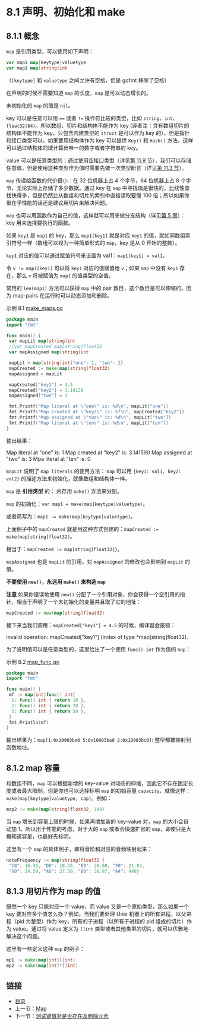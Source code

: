 # 8.1 声明、初始化和 make

## 8.1.1 概念

`map` 是引用类型，可以使用如下声明：

```go
var map1 map[keytype]valuetype
var map1 map[string]int
```

（`[keytype]` 和 `valuetype` 之间允许有空格，但是 gofmt 移除了空格）

在声明的时候不需要知道 `map` 的长度，`map` 是可以动态增长的。

未初始化的 `map` 的值是 `nil`。

key 可以是任意可以用 `==` 或者 `!=` 操作符比较的类型，比如 `string`、`int`、`float32(64)`。所以数组、切片和结构体不能作为 key (译者注：含有数组切片的结构体不能作为 key，只包含内建类型的 `struct` 是可以作为 key 的），但是指针和接口类型可以。如果要用结构体作为 key 可以提供 `Key()` 和 `Hash()` 方法，这样可以通过结构体的域计算出唯一的数字或者字符串的 key。

value 可以是任意类型的；通过使用空接口类型（详见[第 11.9 节](11.9.md)），我们可以存储任意值，但是使用这种类型作为值时需要先做一次类型断言（详见[第 11.3 节](11.3.md)）。

`map` 传递给函数的代价很小：在 32 位机器上占 4 个字节，64 位机器上占 8 个字节，无论实际上存储了多少数据。通过 key 在 `map` 中寻找值是很快的，比线性查找快得多，但是仍然比从数组和切片的索引中直接读取要慢 100 倍；所以如果你很在乎性能的话还是建议用切片来解决问题。

`map` 也可以用函数作为自己的值，这样就可以用来做分支结构（详见[第 5 章](05.0.md)）：key 用来选择要执行的函数。

如果 `key1` 是 `map1` 的 key，那么 `map1[key1]` 就是对应 `key1` 的值，就如同数组索引符号一样（数组可以视为一种简单形式的 `map`，key 是从 0 开始的整数）。

`key1` 对应的值可以通过赋值符号来设置为 val1：`map1[key1] = val1`。

令 `v := map1[key1]` 可以将 `key1` 对应的值赋值给 `v`；如果 `map` 中没有 `key1` 存在，那么 `v` 将被赋值为 `map1` 的值类型的空值。

常用的 `len(map1)` 方法可以获得 `map` 中的 pair 数目，这个数目是可以伸缩的，因为 map-pairs 在运行时可以动态添加和删除。

示例 8.1 [make_maps.go](examples/chapter_8/make_maps.go)

```go
package main
import "fmt"

func main() {
 var mapLit map[string]int
 //var mapCreated map[string]float32
 var mapAssigned map[string]int

 mapLit = map[string]int{"one": 1, "two": 2}
 mapCreated := make(map[string]float32)
 mapAssigned = mapLit

 mapCreated["key1"] = 4.5
 mapCreated["key2"] = 3.14159
 mapAssigned["two"] = 3

 fmt.Printf("Map literal at \"one\" is: %d\n", mapLit["one"])
 fmt.Printf("Map created at \"key2\" is: %f\n", mapCreated["key2"])
 fmt.Printf("Map assigned at \"two\" is: %d\n", mapLit["two"])
 fmt.Printf("Map literal at \"ten\" is: %d\n", mapLit["ten"])
}
```

输出结果：

 Map literal at "one" is: 1
 Map created at "key2" is: 3.141590
 Map assigned at "two" is: 3
 Mpa literal at "ten" is: 0

`mapLit` 说明了 `map literals` 的使用方法： `map` 可以用 `{key1: val1, key2: val2}` 的描述方法来初始化，就像数组和结构体一样。

`map` 是 **引用类型** 的： 内存用 `make()` 方法来分配。

`map` 的初始化：`var map1 = make(map[keytype]valuetype)`。

或者简写为：`map1 := make(map[keytype]valuetype)`。

上面例子中的 `mapCreated` 就是用这种方式创建的：`mapCreated := make(map[string]float32)`。

相当于：`mapCreated := map[string]float32{}`。

`mapAssigned` 也是 `mapLit` 的引用，对 `mapAssigned` 的修改也会影响到 `mapLit` 的值。

**不要使用 `new()`，永远用 `make()` 来构造 `map`**

**注意** 如果你错误地使用 `new()` 分配了一个引用对象，你会获得一个空引用的指针，相当于声明了一个未初始化的变量并且取了它的地址：

```go
mapCreated := new(map[string]float32)
```

接下来当我们调用：`mapCreated["key1"] = 4.5` 的时候，编译器会报错：

 invalid operation: mapCreated["key1"] (index of type *map[string]float32).

为了说明值可以是任意类型的，这里给出了一个使用 `func() int` 作为值的 `map`：

示例 8.2 [map_func.go](examples/chapter_8/map_func.go)

```go
package main
import "fmt"

func main() {
 mf := map[int]func() int{
  1: func() int { return 10 },
  2: func() int { return 20 },
  5: func() int { return 50 },
 }
 fmt.Println(mf)
}
```

输出结果为：`map[1:0x10903be0 5:0x10903ba0 2:0x10903bc0]`: 整型都被映射到函数地址。

## 8.1.2 map 容量

和数组不同，`map` 可以根据新增的 key-value 对动态的伸缩，因此它不存在固定长度或者最大限制。但是你也可以选择标明 `map` 的初始容量 `capacity`，就像这样：`make(map[keytype]valuetype, cap)`。例如：

```go
map2 := make(map[string]float32, 100)
```

当 `map` 增长到容量上限的时候，如果再增加新的 key-value 对，`map` 的大小会自动加 1。所以出于性能的考虑，对于大的 `map` 或者会快速扩张的 `map`，即使只是大概知道容量，也最好先标明。

这里有一个 `map` 的具体例子，即将音阶和对应的音频映射起来：

```go
noteFrequency := map[string]float32 {
 "C0": 16.35, "D0": 18.35, "E0": 20.60, "F0": 21.83,
 "G0": 24.50, "A0": 27.50, "B0": 30.87, "A4": 440}
```

## 8.1.3 用切片作为 map 的值

既然一个 key 只能对应一个 value，而 value 又是一个原始类型，那么如果一个 key 要对应多个值怎么办？例如，当我们要处理 Unix 机器上的所有进程，以父进程（pid 为整型）作为 key，所有的子进程（以所有子进程的 pid 组成的切片）作为 value。通过将 value 定义为 `[]int` 类型或者其他类型的切片，就可以优雅地解决这个问题。

这里有一些定义这种 `map` 的例子：

```go
mp1 := make(map[int][]int)
mp2 := make(map[int]*[]int)
```

## 链接

- [目录](getting-started.md)
- 上一节：[Map](08.0.md)
- 下一节：[测试键值对是否存在及删除元素](08.2.md)
